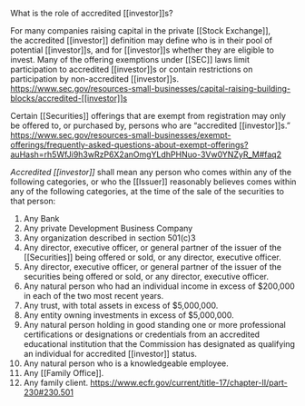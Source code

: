 What is the role of accredited [[investor]]s?

For many companies raising capital in the private [[Stock Exchange]], the accredited [[investor]] definition may define who is in their pool of potential [[investor]]s, and for [[investor]]s whether they are eligible to invest. Many of the offering exemptions under [[SEC]] laws limit participation to accredited [[investor]]s or contain restrictions on participation by non-accredited [[investor]]s.
https://www.sec.gov/resources-small-businesses/capital-raising-building-blocks/accredited-[[investor]]s

Certain [[Securities]] offerings that are exempt from registration may only be offered to, or purchased by, persons who are “accredited [[investor]]s.”
https://www.sec.gov/resources-small-businesses/exempt-offerings/frequently-asked-questions-about-exempt-offerings?auHash=rh5WfJi9h3wRzP6X2anOmgYLdhPHNuo-3Vw0YNZyR_M#faq2

_Accredited [[investor]]_ shall mean any person who comes within any of the following categories, or who the [[Issuer]] reasonably believes comes within any of the following categories, at the time of the sale of the securities to that person:
1. Any Bank
2. Any private Development Business Company
3. Any organization described in section 501(c)3
4. Any director, executive officer, or general partner of the issuer of the [[Securities]] being offered or sold, or any director, executive officer.
5. Any director, executive officer, or general partner of the issuer of the securities being offered or sold, or any director, executive officer.
6. Any natural person who had an individual income in excess of $200,000 in each of the two most recent years.
7. Any trust, with total assets in excess of $5,000,000.
8. Any entity owning investments in excess of $5,000,000.
9. Any natural person holding in good standing one or more professional certifications or designations or credentials from an accredited educational institution that the Commission has designated as qualifying an individual for accredited [[investor]] status.
10. Any natural person who is a knowledgeable employee.
11. Any [[Family Office]].
12. Any family client.
https://www.ecfr.gov/current/title-17/chapter-II/part-230#230.501